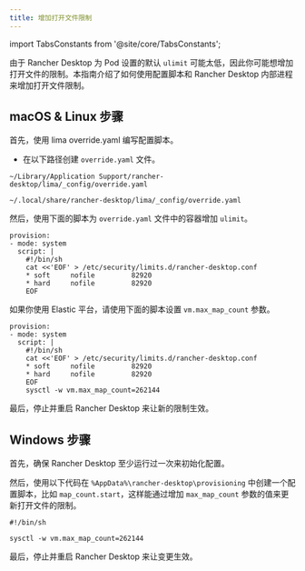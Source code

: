 ```yaml
---
title: 增加打开文件限制
---
```


import TabsConstants from '@site/core/TabsConstants';

由于 Rancher Desktop 为 Pod 设置的默认 `ulimit` 可能太低，因此你可能想增加打开文件的限制。本指南介绍了如何使用配置脚本和 Rancher Desktop 内部进程来增加打开文件限制。

## macOS & Linux 步骤

首先，使用 lima override.yaml 编写配置脚本。

- 在以下路径创建 `override.yaml` 文件。

<Tabs groupId="os">
  <TabItem value="macOS">

```
~/Library/Application Support/rancher-desktop/lima/_config/override.yaml
```

</TabItem>
  <TabItem value="Linux">

```
~/.local/share/rancher-desktop/lima/_config/override.yaml
```

</TabItem>
</Tabs>

然后，使用下面的脚本为 `override.yaml` 文件中的容器增加 `ulimit`。

```
provision:
- mode: system
  script: |
    #!/bin/sh
    cat <<'EOF' > /etc/security/limits.d/rancher-desktop.conf
    * soft     nofile         82920
    * hard     nofile         82920
    EOF
```

如果你使用 Elastic 平台，请使用下面的脚本设置 `vm.max_map_count` 参数。

```
provision:
- mode: system
  script: |
    #!/bin/sh
    cat <<'EOF' > /etc/security/limits.d/rancher-desktop.conf
    * soft     nofile         82920
    * hard     nofile         82920
    EOF
    sysctl -w vm.max_map_count=262144
```

最后，停止并重启 Rancher Desktop 来让新的限制生效。

## Windows 步骤

首先，确保 Rancher Desktop 至少运行过一次来初始化配置。

然后，使用以下代码在 `%AppData%\rancher-desktop\provisioning` 中创建一个配置脚本，比如 `map_count.start`，这样能通过增加 `max_map_count` 参数的值来更新打开文件的限制。

```
#!/bin/sh

sysctl -w vm.max_map_count=262144
```

最后，停止并重启 Rancher Desktop 来让变更生效。
